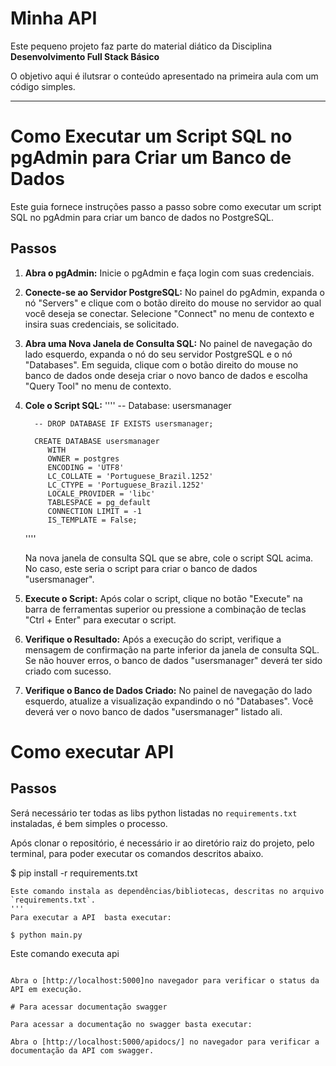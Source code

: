 # Minha API

Este pequeno projeto faz parte do material diático da Disciplina **Desenvolvimento Full Stack Básico** 

O objetivo aqui é ilutsrar o conteúdo apresentado na primeira aula com um código simples.

---

# Como Executar um Script SQL no pgAdmin para Criar um Banco de Dados

Este guia fornece instruções passo a passo sobre como executar um script SQL no pgAdmin para criar um banco de dados no PostgreSQL.

## Passos

1. **Abra o pgAdmin:**
   Inicie o pgAdmin e faça login com suas credenciais.

2. **Conecte-se ao Servidor PostgreSQL:**
   No painel do pgAdmin, expanda o nó "Servers" e clique com o botão direito do mouse no servidor ao qual você deseja se conectar. Selecione "Connect" no menu de contexto e insira suas credenciais, se solicitado.

3. **Abra uma Nova Janela de Consulta SQL:**
   No painel de navegação do lado esquerdo, expanda o nó do seu servidor PostgreSQL e o nó "Databases". Em seguida, clique com o botão direito do mouse no banco de dados onde deseja criar o novo banco de dados e escolha "Query Tool" no menu de contexto.

4. **Cole o Script SQL:**
   ''''
         -- Database: usersmanager

         -- DROP DATABASE IF EXISTS usersmanager;

         CREATE DATABASE usersmanager
            WITH
            OWNER = postgres
            ENCODING = 'UTF8'
            LC_COLLATE = 'Portuguese_Brazil.1252'
            LC_CTYPE = 'Portuguese_Brazil.1252'
            LOCALE_PROVIDER = 'libc'
            TABLESPACE = pg_default
            CONNECTION LIMIT = -1
            IS_TEMPLATE = False;
   ''''

   Na nova janela de consulta SQL que se abre, cole o script SQL acima. No caso, este seria o script para criar o banco de dados "usersmanager".

5. **Execute o Script:**
   Após colar o script, clique no botão "Execute" na barra de ferramentas superior ou pressione a combinação de teclas "Ctrl + Enter" para executar o script.

6. **Verifique o Resultado:**
   Após a execução do script, verifique a mensagem de confirmação na parte inferior da janela de consulta SQL. Se não houver erros, o banco de dados "usersmanager" deverá ter sido criado com sucesso.

7. **Verifique o Banco de Dados Criado:**
   No painel de navegação do lado esquerdo, atualize a visualização expandindo o nó "Databases". Você deverá ver o novo banco de dados "usersmanager" listado ali.


# Como executar API

## Passos

Será necessário ter todas as libs python listadas no `requirements.txt` instaladas, é bem simples o processo.

Após clonar o repositório, é necessário ir ao diretório raiz do projeto, pelo terminal, para poder executar os comandos descritos abaixo.

$ pip install -r requirements.txt
```
Este comando instala as dependências/bibliotecas, descritas no arquivo `requirements.txt`.
'''
Para executar a API  basta executar:

$ python main.py

```
Este comando executa api
```

Abra o [http://localhost:5000]no navegador para verificar o status da API em execução.

# Para acessar documentação swagger

Para acessar a documentação no swagger basta executar:

Abra o [http://localhost:5000/apidocs/] no navegador para verificar a documentação da API com swagger.